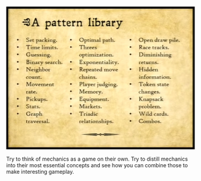 ![Mechanics as sub-games](1688220701637.467834882.png)

Try to think of mechanics as a game on their own. Try to distill mechanics into their most essential concepts and see how you can combine those to make interesting gameplay.


